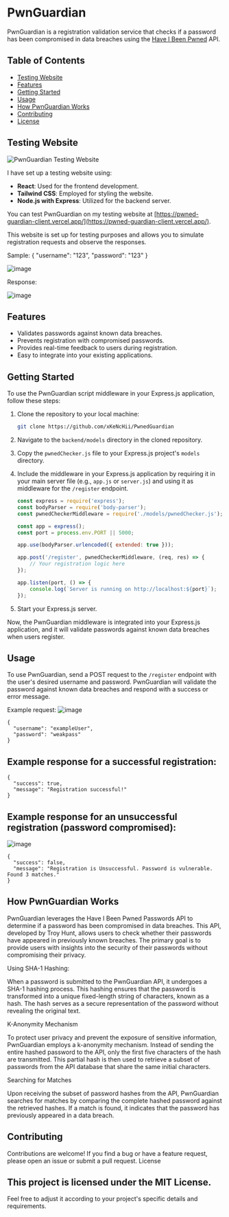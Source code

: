 # PwnGuardian

PwnGuardian is a registration validation service that checks if a password has been compromised in data breaches using the [Have I Been Pwned](https://haveibeenpwned.com/) API.

## Table of Contents

- [Testing Website](#testing-website)
- [Features](#features)
- [Getting Started](#getting-started)
- [Usage](#usage)
- [How PwnGuardian Works](#how-pwnguardian-works)
- [Contributing](#contributing)
- [License](#license)

## Testing Website

![PwnGuardian Testing Website](https://github.com/xKeNcHii/PwnedGuardian/assets/109564316/3d73c1f7-788c-4770-b83e-1c8e5ffc75c3)

I have set up a testing website using:

- **React**: Used for the frontend development.
- **Tailwind CSS**: Employed for styling the website.
- **Node.js with Express**: Utilized for the backend server.

You can test PwnGuardian on my testing website at [https://pwned-guardian-client.vercel.app/](https://pwned-guardian-client.vercel.app/). 

This website is set up for testing purposes and allows you to simulate registration requests and observe the responses.


Sample:
{
  "username": "123",
  "password": "123"
}

![image](https://github.com/xKeNcHii/PwnedGuardian/assets/109564316/e49ab6ca-e1a6-400b-897b-3022e387e82f)

Response:

![image](https://github.com/xKeNcHii/PwnedGuardian/assets/109564316/f3787622-3c16-468a-b3af-743b97c135b9)


## Features

- Validates passwords against known data breaches.
- Prevents registration with compromised passwords.
- Provides real-time feedback to users during registration.
- Easy to integrate into your existing applications.

## Getting Started

To use the PwnGuardian script middleware in your Express.js application, follow these steps:

1. Clone the repository to your local machine:

    ```bash
    git clone https://github.com/xKeNcHii/PwnedGuardian
    ```

2. Navigate to the `backend/models` directory in the cloned repository.

3. Copy the `pwnedChecker.js` file to your Express.js project's `models` directory.

4. Include the middleware in your Express.js application by requiring it in your main server file (e.g., `app.js` or `server.js`) and using it as middleware for the `/register` endpoint.

    ```javascript
    const express = require('express');
    const bodyParser = require('body-parser');
    const pwnedCheckerMiddleware = require('./models/pwnedChecker.js');

    const app = express();
    const port = process.env.PORT || 5000;

    app.use(bodyParser.urlencoded({ extended: true }));

    app.post('/register', pwnedCheckerMiddleware, (req, res) => {
        // Your registration logic here
    });

    app.listen(port, () => {
        console.log(`Server is running on http://localhost:${port}`);
    });
    ```

5. Start your Express.js server.

Now, the PwnGuardian middleware is integrated into your Express.js application, and it will validate passwords against known data breaches when users register.

## Usage

To use PwnGuardian, send a POST request to the `/register` endpoint with the user's desired username and password. PwnGuardian will validate the password against known data breaches and respond with a success or error message.

Example request:
![image](https://github.com/xKeNcHii/PwnedGuardian/assets/109564316/54ff532d-32e9-4d57-8358-619660bc78ce)

```
{
  "username": "exampleUser",
  "password": "weakpass"
}
```
## Example response for a successful registration:
```
{
  "success": true,
  "message": "Registration successful!"
}
```
## Example response for an unsuccessful registration (password compromised):
![image](https://github.com/xKeNcHii/PwnedGuardian/assets/109564316/95eefd77-5744-41ba-83b8-f6b571fd7692)
```
{
  "success": false,
  "message": "Registration is Unsuccessful. Password is vulnerable. Found 3 matches."
}
```

## How PwnGuardian Works

PwnGuardian leverages the Have I Been Pwned Passwords API to determine if a password has been compromised in data breaches. This API, developed by Troy Hunt, allows users to check whether their passwords have appeared in previously known breaches. The primary goal is to provide users with insights into the security of their passwords without compromising their privacy.

Using SHA-1 Hashing:

When a password is submitted to the PwnGuardian API, it undergoes a SHA-1 hashing process. This hashing ensures that the password is transformed into a unique fixed-length string of characters, known as a hash. The hash serves as a secure representation of the password without revealing the original text.

K-Anonymity Mechanism

To protect user privacy and prevent the exposure of sensitive information, PwnGuardian employs a k-anonymity mechanism. Instead of sending the entire hashed password to the API, only the first five characters of the hash are transmitted. This partial hash is then used to retrieve a subset of passwords from the API database that share the same initial characters.

Searching for Matches

Upon receiving the subset of password hashes from the API, PwnGuardian searches for matches by comparing the complete hashed password against the retrieved hashes. If a match is found, it indicates that the password has previously appeared in a data breach.
## Contributing

Contributions are welcome! If you find a bug or have a feature request, please open an issue or submit a pull request.
License

## This project is licensed under the MIT License.

Feel free to adjust it according to your project's specific details and requirements.

